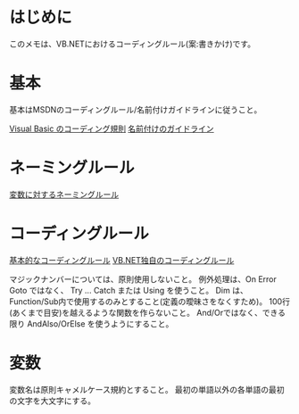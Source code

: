 
# はじめに

このメモは、VB.NETにおけるコーディングルール(案:書きかけ)です。

# 基本

基本はMSDNのコーディングルール/名前付けガイドラインに従うこと。

[Visual Basic のコーディング規則](https://docs.microsoft.com/ja-jp/dotnet/visual-basic/programming-guide/program-structure/coding-conventions)
[名前付けのガイドライン](https://docs.microsoft.com/ja-jp/dotnet/standard/design-guidelines/naming-guidelines)

# ネーミングルール

[変数に対するネーミングルール](./MkDocs/docs/naming/variables.md)

# コーディングルール

[基本的なコーディングルール](./MkDocs/docs/coding/basis.md)
[VB.NET独自のコーディングルール](./MkDocs/docs/coding/vbnet.md)

マジックナンバーについては、原則使用しないこと。
例外処理は、On Error Goto ではなく、 Try ... Catch または Using を使うこと。
Dim は、Function/Sub内で使用するのみとすること(定義の曖昧さをなくすため)。
100行(あくまで目安)を越えるような関数を作らないこと。
And/Orではなく、できる限り AndAlso/OrElse を使うようにすること。

# 変数

変数名は原則キャメルケース規約とすること。
最初の単語以外の各単語の最初の文字を大文字にする。
